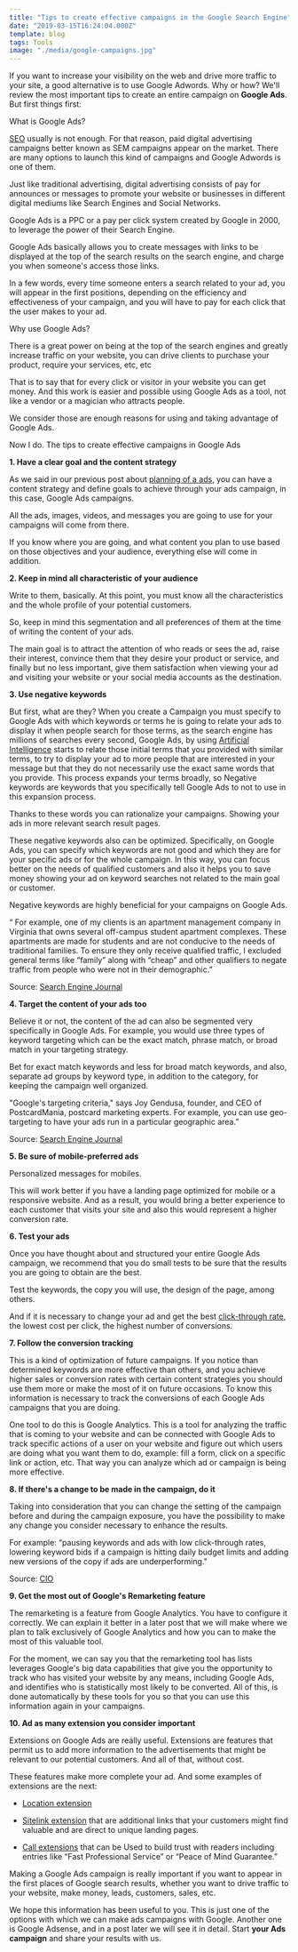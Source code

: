 ```yaml
---
title: "Tips to create effective campaigns in the Google Search Engine"
date: "2019-03-15T16:24:04.000Z"
template: blog
tags: Tools
image: "./media/google-campaigns.jpg"
---
```


If you want to increase your visibility on the web and drive more traffic to your site, a good alternative is to use Google Adwords. Why or how? We'll review the most important tips to create an entire campaign on **Google Ads**. But first things first:

<title-2>What is Google Ads?</title-2>

[SEO](https://cobuildlab.com/blog/seo-tips-that-will-increase-your-position-in-search-engines/)  usually is not enough. For that reason, paid digital advertising campaigns better known as SEM campaigns appear on the market. There are many options to launch this kind of campaigns and Google Adwords is one of them. 

Just like traditional advertising, digital advertising consists of pay for announces or messages to promote your website or businesses in different digital mediums like Search Engines and Social Networks. 

Google Ads is a PPC or a pay per click system created by Google in 2000, to leverage the power of their Search Engine. 

Google Ads basically allows you to create messages with links to be displayed at the top of the search results on the search engine, and charge you when someone's access those links.

In a few words, every time someone enters a search related to your ad, you will appear in the first positions, depending on the efficiency and effectiveness of your campaign, and you will have to pay for each click that the user makes to your ad. 

<title-3>Why use Google Ads?</title-3>

There is a great power on being at the top of the search engines and greatly increase traffic on your website, you can drive clients to purchase your product, require your services, etc, etc

That is to say that for every click or visitor in your website you can get money. And this work is easier and possible using Google Ads as a tool, not like a vendor or a magician who attracts people. 

We consider those are enough reasons for using and taking advantage of Google Ads. 

<title-2>Now I do. The tips to create effective campaigns in Google Ads</title-2>

**1. Have a clear goal and the content strategy**

As we said in our previous post about [planning of a ads](https://cobuildlab.com/blog/Planning-your-ads-campaign-on-10-steps/), you can have a content strategy and define goals to achieve through your ads campaign, in this case, Google Ads campaigns. 

All the ads, images, videos, and messages you are going to use for your campaigns will come from there. 

If you know where you are going, and what content you plan to use based on those objectives and your audience, everything else will come in addition. 

**2. Keep in mind all characteristic of your audience**

Write to them, basically. At this point, you must know all the characteristics and the whole profile of your potential customers.  

So, keep in mind this segmentation and all preferences of them at the time of writing the content of your ads. 

The main goal is to attract the attention of who reads or sees the ad, raise their interest, convince them that they desire your product or service, and finally but no less important, give them satisfaction when viewing your ad and visiting your website or your social media accounts as the destination. 

**3. Use negative keywords**

But first, what are they? When you create a Campaign you must specify to Google Ads with which keywords or terms he is going to relate your ads to display it when people search for those terms, as the search engine has millions of searches every second, Google Ads, by using [Artificial Intelligence](https://cobuildlab.com/blog/artificial-intelligence-in-2018/) starts to relate those initial terms that you provided with similar terms, to try to display your ad to more people that are interested in your message but that they do not necessarily use the exact same words that you provide. This process expands your terms broadly, so Negative keywords are keywords that you specifically tell Google Ads to not to use in this expansion process.

Thanks to these words you can rationalize your campaigns. Showing your ads in more relevant search result pages. 

These negative keywords also can be optimized. Specifically, on Google Ads, you can specify which keywords are not good and which they are for your specific ads or for the whole campaign. In this way, you can focus better on the needs of qualified customers and also it helps you to save money showing your ad on keyword searches not related to the main goal or customer. 

Negative keywords are highly beneficial for your campaigns on Google Ads. 

“ For example, one of my clients is an apartment management company in Virginia that owns several off-campus student apartment complexes. These apartments are made for students and are not conducive to the needs of traditional families. To ensure they only receive qualified traffic, I excluded general terms like “family” along with “cheap” and other qualifiers to negate traffic from people who were not in their demographic.”

Source: [Search Engine Journal](https://www.searchenginejournal.com/simple-adwords-tips/192929/)

**4. Target the content of your ads too**

Believe it or not, the content of the ad can also be segmented very specifically in Google Ads. For example, you would use three types of keyword targeting which can be the exact match, phrase match, or broad match in your targeting strategy. 

Bet for exact match keywords and less for broad match keywords, and also, separate ad groups by keyword type, in addition to the category, for keeping the campaign well organized.

"Google's targeting criteria," says Joy Gendusa, founder, and CEO of PostcardMania, postcard marketing experts. For example, you can use geo-targeting to have your ads run in a particular geographic area.”

Source: [Search Engine Journal](https://www.searchenginejournal.com/simple-adwords-tips/192929/)

**5. Be sure of mobile-preferred ads**

Personalized messages for mobiles.

This will work better if you have a landing page optimized for mobile or a responsive website. And as a result, you would bring a better experience to each customer that visits your site and also this would represent a higher conversion rate. 

**6. Test your ads**

Once you have thought about and structured your entire Google Ads campaign, we recommend that you do small tests to be sure that the results you are going to obtain are the best. 

Test the keywords, the copy you will use, the design of the page, among others. 

And if it is necessary to change your ad and get the best [click-through rate](https://en.wikipedia.org/wiki/Click-through_rate), the lowest cost per click, the highest number of conversions.

**7. Follow the conversion tracking**

This is a kind of optimization of future campaigns. If you notice than determined keywords are more effective than others, and you achieve higher sales or conversion rates with certain content strategies you should use them more or make the most of it on future occasions. To know this information is necessary to track the conversions of each Google Ads campaigns that you are doing. 

One tool to do this is Google Analytics. This is a tool for analyzing the traffic that is coming to your website and can be connected with Google Ads to track specific actions of a user on your website and figure out which users are doing what you want them to do, example: fill a form, click on a specific link or action, etc. That way you can analyze which ad or campaign is being more effective.

**8. If there's a change to be made in the campaign, do it**

Taking into consideration that you can change the setting of the campaign before and during the campaign exposure, you have the possibility to make any change you consider necessary to enhance the results. 

For example: “pausing keywords and ads with low click-through rates, lowering keyword bids if a campaign is hitting daily budget limits and adding new versions of the copy if ads are underperforming."

Source: [CIO](https://www.cio.com/article/2375774/10-tips-for-creating-a-successful-google-adwords-campaign.html)

**9. Get the most out of Google's Remarketing feature**

The remarketing is a feature from Google Analytics. You have to configure it correctly.  We can explain it better in a later post that we will make where we plan to talk exclusively of Google Analytics and how you can to make the most of this valuable tool. 

For the moment, we can say you that the remarketing tool has lists leverages Google's big data capabilities that give you the opportunity to track who has visited your website by any means, including Google Ads, and identifies who is statistically most likely to be converted. All of this, is done automatically by these tools for you so that you can use this information again in your campaigns.

**10. Ad as many extension you consider important**

Extensions on Google Ads are really useful. Extensions are features that permit us to add more information to the advertisements that might be relevant to our potential customers. And all of that, without cost. 

These features make more complete your ad. And some examples of extensions are the next: 

* [Location extension](https://www.thinkwithgoogle.com/products/location-extensions/) 

* [Sitelink extension](https://support.google.com/google-ads/answer/2375416?hl=en) that are additional links that your customers might find valuable and are direct to unique landing pages.

* [Call extensions](https://support.google.com/google-ads/answer/2453991?hl=en) that can be Used to build trust with readers including entries like “Fast Professional Service” or “Peace of Mind Guarantee.”

Making a Google Ads campaign is really important if you want to appear in the first places of Google search results, whether you want to drive traffic to your website, make money, leads, customers, sales, etc. 

We hope this information has been useful to you. This is just one of the options with which we can make ads campaigns with Google. Another one is Google Adsense, and in a post later we will see it in detail. Start **your Ads campaign** and share your results with us. 
